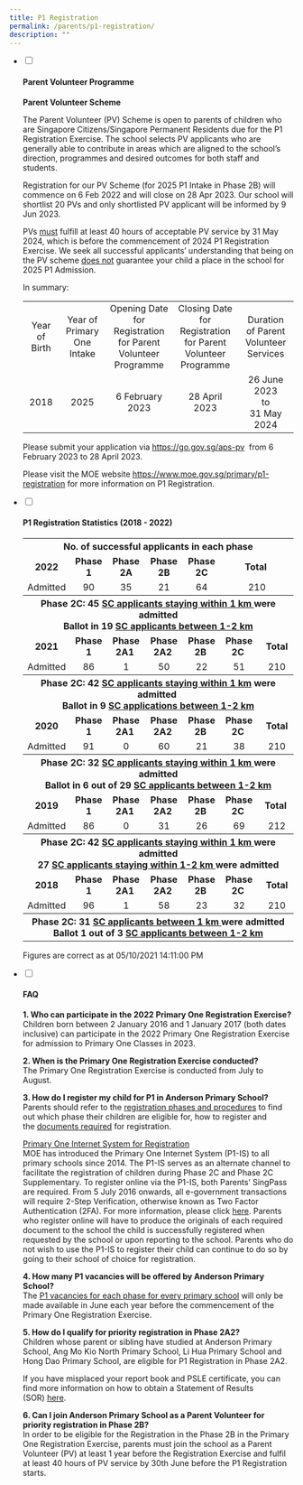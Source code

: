 ```yaml
---
title: P1 Registration
permalink: /parents/p1-registration/
description: ""
---
```

<ul class="jekyllcodex_accordion">
<li><input id="accordion1" type="checkbox" /> <label for="accordion1"><h4><strong>Parent Volunteer Programme</strong></h4></label>
<div>
<p><strong>Parent Volunteer Scheme</strong></p>
<p> The Parent Volunteer (PV) Scheme is open to parents of children who are Singapore Citizens/Singapore Permanent Residents due for the P1 Registration Exercise. The school selects PV applicants who are generally able to contribute in areas which are aligned to the school’s direction, programmes and desired outcomes for both staff and students.
</p>
	
<p>Registration for our PV Scheme (for 2025 P1 Intake in Phase 2B) will commence on 6 Feb 2022 and will close on 28 Apr 2023. Our school will shortlist 20 PVs and only shortlisted PV applicant will be informed by 9 Jun 2023.</p>
<p>PVs&nbsp;<u>must</u>&nbsp;fulfill at least 40 hours of acceptable PV service by 31 May 2024, which is before the commencement of 2024 P1 Registration Exercise. We seek all successful applicants&rsquo; understanding that being on the PV scheme&nbsp;<u>does not</u>&nbsp;guarantee your child a place in the school for 2025 P1 Admission.</p>
<p>In summary:</p>
<table>
<tbody>
<tr>
<td style="text-align: center;" width="90">Year of Birth</td>
<td style="text-align: center;" width="109">Year of Primary One Intake</td>
<td style="text-align: center;" width="181">Opening Date for Registration for Parent Volunteer Programme</td>
<td style="text-align: center;" width="156">Closing Date for Registration for Parent Volunteer Programme</td>
<td style="text-align: center;" width="144">Duration of Parent Volunteer Services</td>
</tr>
<tr>
<td style="text-align: center;" width="90">2018</td>
<td style="text-align: center;" width="109">2025</td>
<td style="text-align: center;" width="181">6 February 2023</td>
<td style="text-align: center;" width="156">28 April 2023</td>
<td style="text-align: center;" width="144">26 June 2023<br />to<br />31 May 2024</td>
</tr>
</tbody>
</table>
<p>Please submit your application via&nbsp;<a href="https://go.gov.sg/aps-pv" target="_blank" rel="noopener">https://go.gov.sg/aps-pv</a>&nbsp; from 6 February 2023 to 28 April 2023.</p>
	
<p>Please visit the MOE website&nbsp;<a href="https://www.moe.gov.sg/primary/p1-registration" target="_blank" rel="noopener">https://www.moe.gov.sg/primary/p1-registration</a>&nbsp;for more information on P1 Registration.</p>

</div>
</li>
<li><input id="accordion2" type="checkbox" /> <label for="accordion2"><h4><strong>P1 Registration Statistics (2018 - 2022)</strong></h4></label>
<div>
<table>
<tbody>
<tr>
<th style="text-align: center;" colspan="8">No. of successful applicants in each phase</th>
</tr>
<tr>
<td style="text-align: center;"><strong>2022</strong></td>
<td style="text-align: center;"><strong>Phase 1</strong></td>
<td style="text-align: center;"><strong>Phase 2A</strong></td>
<td style="text-align: center;"><strong>Phase 2B</strong></td>
<td style="text-align: center;"><strong>Phase 2C</strong></td>
<td style="text-align: center;" colspan="2"><strong>Total</strong>&nbsp;</td>
</tr>
<tr>
<td style="text-align: center;">Admitted</td>
<td style="text-align: center;">90</td>
<td style="text-align: center;">35</td>
<td style="text-align: center;">21</td>
<td style="text-align: center;">64</td>
<td style="text-align: center;" colspan="2">210</td>
</tr>
<tr>
<th style="text-align: center;" colspan="8">Phase 2C: 45&nbsp;<u>SC applicants staying within 1 km&nbsp;</u>were admitted<br />Ballot in 19 <u>SC applicants between 1-2 km</u></th>
</tr>
<tr>
<td style="text-align: center;"><strong>2021</strong></td>
<td style="text-align: center;"><strong>Phase 1</strong></td>
<td style="text-align: center;"><strong>Phase 2A1&nbsp;</strong></td>
<td style="text-align: center;"><strong>Phase 2A2&nbsp;</strong></td>
<td style="text-align: center;"><strong>Phase 2B&nbsp;</strong></td>
<td style="text-align: center;"><strong>Phase 2C&nbsp;</strong></td>
<td style="text-align: center;">&nbsp;<strong>Total </strong></td>
</tr>
<tr>
<td style="text-align: center;">Admitted</td>
<td style="text-align: center;">86</td>
<td style="text-align: center;">1</td>
<td style="text-align: center;">50</td>
<td style="text-align: center;">22</td>
<td style="text-align: center;">51</td>
<td style="text-align: center;">&nbsp;210</td>
</tr>
<tr>
<th style="text-align: center;" colspan="8">Phase 2C: 42&nbsp;<strong><u>SC applicants staying within 1 km</u></strong>&nbsp;were admitted&nbsp;<br />Ballot in 9&nbsp;<strong><u>SC applications between 1-2 km</u></strong><u></u><u></u></th>
</tr>
<tr>
<td style="text-align: center;"><strong>2020</strong></td>
<td style="text-align: center;"><strong>Phase 1</strong></td>
<td style="text-align: center;"><strong>Phase 2A1&nbsp;</strong></td>
<td style="text-align: center;"><strong>Phase 2A2&nbsp;</strong></td>
<td style="text-align: center;"><strong>Phase 2B&nbsp;</strong></td>
<td style="text-align: center;"><strong>Phase 2C&nbsp;</strong></td>
<td style="text-align: center;">&nbsp;<strong>Total</strong></td>
</tr>
<tr>
<td style="text-align: center;">Admitted</td>
<td style="text-align: center;">91</td>
<td style="text-align: center;">0</td>
<td style="text-align: center;">60</td>
<td style="text-align: center;">21</td>
<td style="text-align: center;">38</td>
<td style="text-align: center;">&nbsp;210</td>
</tr>
<tr>
<th style="text-align: center;" colspan="8"><u></u>Phase 2C: 32&nbsp;<u>SC applicants staying within 1 km&nbsp;</u>were admitted<br />Ballot in 6 out of 29 <u>SC applicants between 1-2 km</u><u><br /></u></th>
</tr>
<tr>
<td style="text-align: center;"><strong>2019</strong></td>
<td style="text-align: center;"><strong>Phase 1</strong></td>
<td style="text-align: center;"><strong>Phase 2A1&nbsp;</strong></td>
<td style="text-align: center;"><strong>Phase 2A2&nbsp;</strong></td>
<td style="text-align: center;"><strong>Phase 2B&nbsp;</strong></td>
<td style="text-align: center;"><strong>Phase 2C&nbsp;</strong></td>
<td style="text-align: center;">&nbsp;<strong>Total&nbsp;</strong></td>
</tr>
<tr>
<td style="text-align: center;">Admitted</td>
<td style="text-align: center;">86</td>
<td style="text-align: center;">0</td>
<td style="text-align: center;">31</td>
<td style="text-align: center;">26</td>
<td style="text-align: center;">69</td>
<td style="text-align: center;">&nbsp;212</td>
</tr>
<tr>
<th style="text-align: center;" colspan="8">Phase 2C: 42&nbsp;<u>SC applicants staying within 1 km&nbsp;</u>were admitted<br />27&nbsp;<u>SC applicants staying within 1-2 km&nbsp;</u>were admitted<u></u><u></u></th>
</tr>
<tr>
<td style="text-align: center;"><strong>2018</strong></td>
<td style="text-align: center;"><strong>Phase 1</strong></td>
<td style="text-align: center;"><strong>Phase 2A1&nbsp;</strong></td>
<td style="text-align: center;"><strong>Phase 2A2&nbsp;</strong></td>
<td style="text-align: center;"><strong>Phase 2B&nbsp;</strong></td>
<td style="text-align: center;"><strong>Phase 2C&nbsp;</strong></td>
<td style="text-align: center;">&nbsp;<strong>Total</strong></td>
</tr>
<tr>
<td style="text-align: center;">Admitted</td>
<td style="text-align: center;">96</td>
<td style="text-align: center;">1</td>
<td style="text-align: center;">58</td>
<td style="text-align: center;">23</td>
<td style="text-align: center;">32</td>
<td style="text-align: center;">&nbsp;210</td>
</tr>
<tr>
<th style="text-align: center;" colspan="8">Phase 2C: 31 <u>SC applicants between 1 km&nbsp;</u>were admitted<br />Ballot 1 out of 3&nbsp;<u>SC applicants between 1-2 km</u></th>
</tr>
</tbody>
</table>
<p>Figures are correct as at 05/10/2021 14:11:00 PM</p>
</div>
</li>
<li><input id="accordion3" type="checkbox" /> <label for="accordion3"><h4><strong>FAQ</strong></h4></label>
<div>
<p><strong>1. Who can participate in the 2022 Primary One Registration Exercise?<br /></strong>Children born between 2 January 2016 and 1 January 2017 (both dates inclusive) can participate in the 2022 Primary One Registration Exercise for admission to Primary One Classes in 2023.</p>
<p><strong>2. When is the Primary One Registration Exercise conducted?<br /></strong>The Primary One Registration Exercise is conducted from July to August.</p>
<p><strong>3. How do I register my child for P1 in Anderson Primary School?<br /></strong>Parents should refer to the&nbsp;<a href="https://www.moe.gov.sg/primary/p1-registration/registration-phases-key-dates" target="_blank" rel="noopener">registration phases and procedures</a>&nbsp;to find out which phase their children are eligible for, how to register and the&nbsp;<a href="https://www.moe.gov.sg/primary/p1-registration/how-to-register" target="_blank" rel="noopener">documents required</a>&nbsp;for registration.</p>
<p><span style="text-decoration: underline;">Primary One Internet System for Registration</span><br />MOE has introduced the Primary One Internet System (P1-IS) to all primary schools since 2014. The P1-IS serves as an alternate channel to facilitate the registration of children during Phase 2C and Phase 2C Supplementary. To register online via the P1-IS, both Parents&rsquo; SingPass are required. From 5 July 2016 onwards, all e-government transactions will require 2-Step Verification, otherwise known as Two Factor Authentication (2FA). For more information, please click&nbsp;<a href="https://www.ifaq.gov.sg/SINGPASS/apps/fcd_faqmain.aspx?TOPIC=9374#TOPIC_9374" target="_blank" rel="noopener">here</a>. Parents who register online will have to produce the originals of each required document to the school the child is successfully registered when requested by the school or upon reporting to the school. Parents who do not wish to use the P1-IS to register their child can continue to do so by going to their school of choice for registration.</p>
<p><strong>4. How many P1 vacancies will be offered by Anderson Primary School?<br /></strong>The&nbsp;<a href="https://www.moe.gov.sg/page%20not%20found?item=%2feducation%2fadmissions%2fprimary-one-registration%2fvacancies%2f&amp;user=extranet%5cAnonymous&amp;site=moe-website" target="_blank" rel="noopener">P1 vacancies for each phase for every primary school</a>&nbsp;will only be made available in June each year before the commencement of the Primary One Registration Exercise.</p>
<p><strong>5. How do I qualify for priority registration in Phase 2A2?<br /></strong>Children whose parent or sibling have studied at Anderson Primary School, Ang Mo Kio North Primary School, Li Hua Primary School and Hong Dao Primary School, are eligible for P1 Registration in Phase 2A2.</p>
<p>If you have misplaced your report book and PSLE certificate, you can find more information on how to obtain a Statement of Results (SOR)&nbsp;<a href="https://www.seab.gov.sg/home/services/statements-of-results" target="_blank" rel="noopener">here</a>.</p>
<p><strong>6. Can I join Anderson Primary School as a Parent Volunteer for priority registration in Phase 2B?<br /></strong>In order to be eligible for the Registration in the Phase 2B in the Primary One Registration Exercise, parents must join the school as a Parent Volunteer (PV) at least 1 year before the Registration Exercise and fulfil at least 40 hours of PV service by 30th June before the P1 Registration starts.</p>
</div>
</li>
</ul>